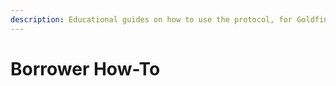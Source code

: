 ```yaml
---
description: Educational guides on how to use the protocol, for Goldfinch Borrowers
---
```


# Borrower How-To

